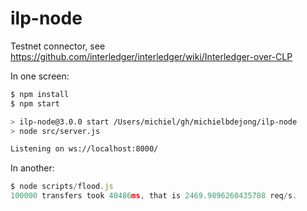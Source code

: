 # ilp-node
Testnet connector, see https://github.com/interledger/interledger/wiki/Interledger-over-CLP

In one screen:
```sh
$ npm install
$ npm start

> ilp-node@3.0.0 start /Users/michiel/gh/michielbdejong/ilp-node
> node src/server.js

Listening on ws://localhost:8000/
```

In another:
```js
$ node scripts/flood.js
100000 transfers took 40486ms, that is 2469.9896260435708 req/s.
```
